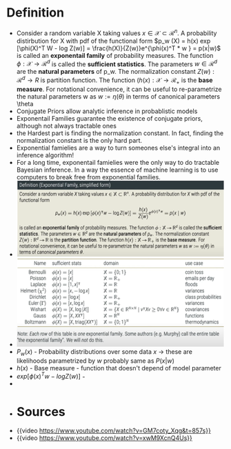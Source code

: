 # Definition
- Consider a random variable X taking values $x \in \mathcal{X} \subset \mathcal{R}^n$. A probability distirbution for X with pdf of the functional form
  $p_w (X) = h(x) exp [\phi(X)^T W - log Z(w)] = \frac{h(X)}{Z(w)}e^{\phi(x)^T * w } = p(x|w)$
  is called an **exponentail family** of probability measures.
  The function $\phi : \mathcal{X} \rightarrow \mathcal{R}^d$ is called the **sufficient statistics**. 
  The parameters $w \in \mathcal{R}^d$ are the **natural parameters** of p_w. The normalization constant $Z(w): \mathcal{R}^d \rightarrow R$ is partition function. 
  The function $(h(x):\mathcal{X} \rightarrow \mathcal{R}_{+}$ is the **base measure**. 
  For notational convenience, it can be useful to re-parametrize the natural parameters w as $w:=\eta(\theta)$ in terms of canonical parameters \theta
- Conjugate Priors allow analytic inference in probablistic models
- Exponentail Families guarantee the existence of conjugate priors, although not always tractable ones
- the Hardest part is finding the normalization constant. In fact, finding the normalization constant is the only hard part.
- Exponential famielies are a way to turn someones else's integral into an inference algorithm!
- For a long time, exponentail famielies were the only way to do tractable Bayesian inference. In a way the essence of machine learning is to use computers to break free from exponential families.
- ![image.png](../assets/image_1716204859327_0.png)
- ![image.png](../assets/image_1716204891554_0.png)
- $P_w(x)$ - Probability distributions over some data $x$ -> these are likelihoods parametrized by $w$ probably same as $P(x|w)$
- $h(x)$ - Base measure - function that doesn't depend of model parameter
- $exp[\phi(x)^T w - log Z(w)]$ -
-
- # Sources
- {{video https://www.youtube.com/watch?v=GM7coty_Xqg&t=857s}}
- {{video https://www.youtube.com/watch?v=xwM9XcnQ4Us}}